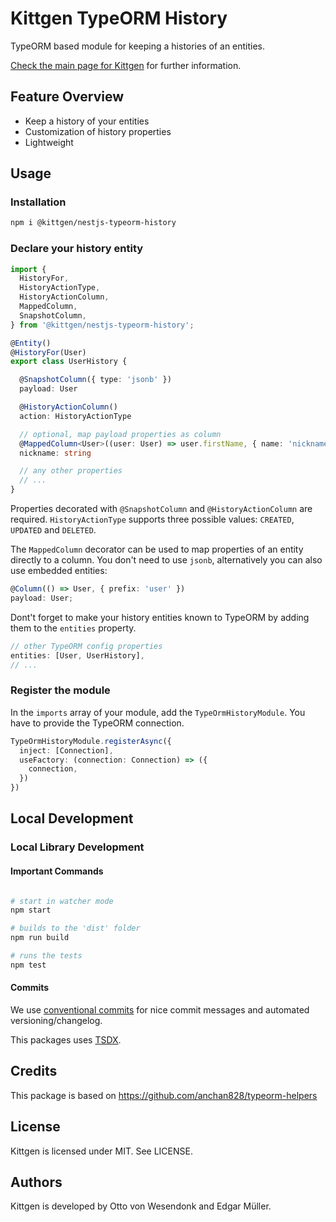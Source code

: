 # Kittgen TypeORM History

TypeORM based module for keeping a histories of an entities.

[Check the main page for Kittgen](https://github.com/kittgen/kittgen-nestjs) for further information.

## Feature Overview
* Keep a history of your entities
* Customization of history properties
* Lightweight 

## Usage
### Installation

```bash
npm i @kittgen/nestjs-typeorm-history
```

### Declare your history entity

```ts
import {
  HistoryFor,
  HistoryActionType,
  HistoryActionColumn,
  MappedColumn,
  SnapshotColumn,
} from '@kittgen/nestjs-typeorm-history';

@Entity()
@HistoryFor(User) 
export class UserHistory {

  @SnapshotColumn({ type: 'jsonb' })
  payload: User

  @HistoryActionColumn()
  action: HistoryActionType

  // optional, map payload properties as column
  @MappedColumn<User>((user: User) => user.firstName, { name: 'nickname' })
  nickname: string

  // any other properties
  // ...
}
```

Properties decorated with `@SnapshotColumn` and `@HistoryActionColumn` are required. 
`HistoryActionType` supports three possible values: `CREATED`, `UPDATED` and `DELETED`.

The `MappedColumn` decorator can be used to map properties of an entity directly to a column.
You don't need to use `jsonb`, alternatively you can also use embedded entities:

```ts
@Column(() => User, { prefix: 'user' })
payload: User;
```


Dont't forget to make your history entities known to TypeORM by adding them to the `entities`
property.

```ts
// other TypeORM config properties
entities: [User, UserHistory],
// ...
```

### Register the module

In the `imports` array of your module, add the `TypeOrmHistoryModule`. You have to provide the TypeORM connection.

```ts
TypeOrmHistoryModule.registerAsync({
  inject: [Connection],
  useFactory: (connection: Connection) => ({
    connection,
  })
})
```

## Local Development

### Local Library Development

#### Important Commands

```bash

# start in watcher mode
npm start

# builds to the 'dist' folder
npm run build

# runs the tests
npm test

```

#### Commits

We use [conventional commits](https://www.conventionalcommits.org/en/v1.0.0/) for nice commit messages and automated versioning/changelog.

This packages uses [TSDX](https://github.com/jaredpalmer/tsdx).

## Credits

This package is based on https://github.com/anchan828/typeorm-helpers

## License

Kittgen is licensed under MIT. See LICENSE.

## Authors

Kittgen is developed by Otto von Wesendonk and Edgar Müller.
